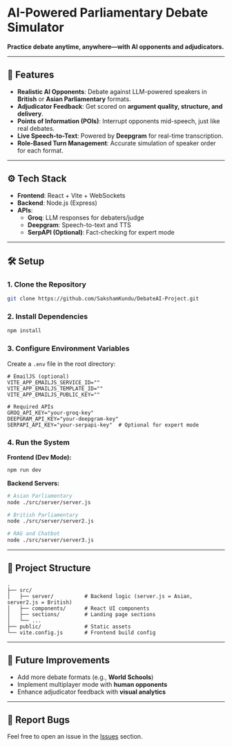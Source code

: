 # AI-Powered Parliamentary Debate Simulator  
**Practice debate anytime, anywhere—with AI opponents and adjudicators.**

---

## 🚀 Features

- **Realistic AI Opponents**: Debate against LLM-powered speakers in **British** or **Asian Parliamentary** formats.  
- **Adjudicator Feedback**: Get scored on **argument quality, structure, and delivery**.  
- **Points of Information (POIs)**: Interrupt opponents mid-speech, just like real debates.  
- **Live Speech-to-Text**: Powered by **Deepgram** for real-time transcription.  
- **Role-Based Turn Management**: Accurate simulation of speaker order for each format.  

---

## ⚙️ Tech Stack

- **Frontend**: React + Vite + WebSockets  
- **Backend**: Node.js (Express)  
- **APIs**:  
  - **Groq**: LLM responses for debaters/judge  
  - **Deepgram**: Speech-to-text and TTS  
  - **SerpAPI (Optional)**: Fact-checking for expert mode  

---

## 🛠️ Setup

### 1. Clone the Repository

```bash
git clone https://github.com/SakshamKundu/DebateAI-Project.git
```

### 2. Install Dependencies

```bash
npm install
```

### 3. Configure Environment Variables  
Create a `.env` file in the root directory:

```env
# EmailJS (optional)
VITE_APP_EMAILJS_SERVICE_ID=""
VITE_APP_EMAILJS_TEMPLATE_ID=""
VITE_APP_EMAILJS_PUBLIC_KEY=""

# Required APIs
GROQ_API_KEY="your-groq-key"
DEEPGRAM_API_KEY="your-deepgram-key"
SERPAPI_API_KEY="your-serpapi-key"  # Optional for expert mode
```

### 4. Run the System

**Frontend (Dev Mode):**

```bash
npm run dev
```

**Backend Servers:**

```bash
# Asian Parliamentary
node ./src/server/server.js

# British Parliamentary
node ./src/server/server2.js

# RAG and Chatbot
node ./src/server/server3.js
```

---

## 📂 Project Structure

```
.
├── src/
│   ├── server/          # Backend logic (server.js = Asian, server2.js = British)
│   ├── components/      # React UI components
│   ├── sections/        # Landing page sections
│   └── ...
├── public/              # Static assets
└── vite.config.js       # Frontend build config
```

---

## 🌟 Future Improvements

- Add more debate formats (e.g., **World Schools**)  
- Implement multiplayer mode with **human opponents**  
- Enhance adjudicator feedback with **visual analytics**  

---

## 🐛 Report Bugs

Feel free to open an issue in the [Issues](https://github.com/SakshamKundu/DebateAI-Project/issues) section.
